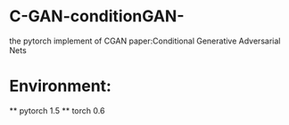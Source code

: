 # C-GAN-conditionGAN-
the pytorch implement of CGAN paper:Conditional Generative Adversarial Nets
# Environment:
** pytorch 1.5
** torch 0.6 
